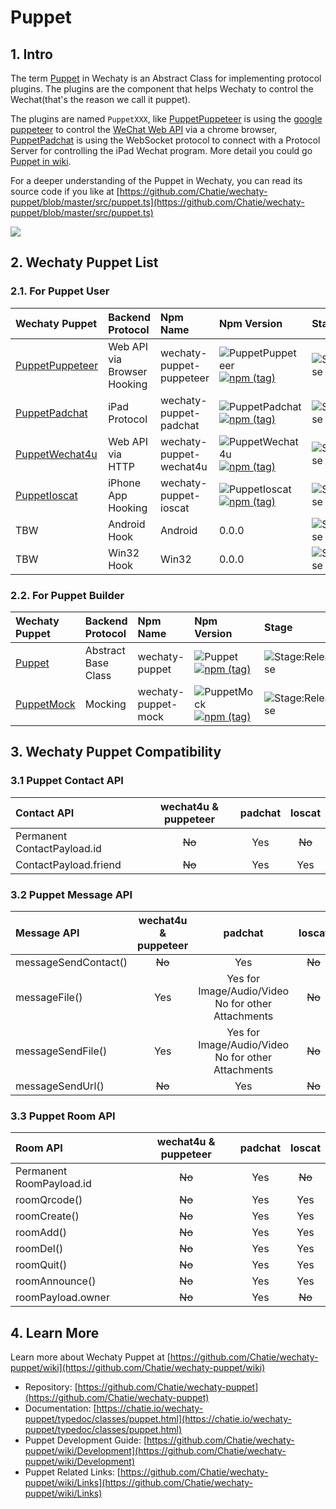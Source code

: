 # Puppet

## 1. Intro

The term [Puppet](https://github.com/Chatie/wechaty/wiki/Puppet) in Wechaty is an Abstract Class for implementing protocol plugins. The plugins are the component that helps Wechaty to control the Wechat\(that's the reason we call it puppet\).

The plugins are named `PuppetXXX`, like [PuppetPuppeteer](https://github.com/Chatie/wechaty-puppet-puppeteer) is using the [google puppeteer](https://github.com/GoogleChrome/puppeteer) to control the [WeChat Web API](https://wx.qq.com) via a chrome browser, [PuppetPadchat](https://github.com/lijiarui/wechaty-puppet-padchat) is using the WebSocket protocol to connect with a Protocol Server for controlling the iPad Wechat program. More detail you could go [Puppet in wiki](https://github.com/Chatie/wechaty-puppet/wiki).

For a deeper understanding of the Puppet in Wechaty, you can read its source code if you like at [https://github.com/Chatie/wechaty-puppet/blob/master/src/puppet.ts](https://github.com/Chatie/wechaty-puppet/blob/master/src/puppet.ts)

![](https://github.com/Chatie/wechaty/wiki/image/abstract-info.png)

## 2. Wechaty Puppet List

### 2.1. For Puppet User

| Wechaty Puppet | Backend Protocol | Npm Name | Npm Version | Stage |
| :--- | :--- | :--- | :--- | :--- |
| [PuppetPuppeteer](https://github.com/Chatie/wechaty-puppet-puppeteer) | Web API via Browser Hooking | wechaty-puppet-puppeteer | ![PuppetPuppeteer](https://badge.fury.io/js/wechaty-puppet-puppeteer.svg) [![npm \(tag\)](https://img.shields.io/npm/v/wechaty-puppet-puppeteer/next.svg)](https://www.npmjs.com/package/wechaty-puppet-puppeteer?activeTab=versions) | ![Stage:Release](https://img.shields.io/badge/Stage-Release-green.svg) |
| [PuppetPadchat](https://github.com/lijiarui/wechaty-puppet-padchat) | iPad Protocol | wechaty-puppet-padchat | ![PuppetPadchat](https://badge.fury.io/js/wechaty-puppet-padchat.svg)   [![npm \(tag\)](https://img.shields.io/npm/v/wechaty-puppet-padchat/next.svg)](https://www.npmjs.com/package/wechaty-puppet-padchat?activeTab=versions) | ![Stage:Release](https://img.shields.io/badge/Stage-Release-green.svg) |
| [PuppetWechat4u](https://github.com/Chatie/wechaty-puppet-wechat4u) | Web API via HTTP | wechaty-puppet-wechat4u | ![PuppetWechat4u](https://badge.fury.io/js/wechaty-puppet-wechat4u.svg)   [![npm \(tag\)](https://img.shields.io/npm/v/wechaty-puppet-wechat4u/next.svg)](https://www.npmjs.com/package/wechaty-puppet-wechat4u?activeTab=versions) | ![Stage:Release](https://img.shields.io/badge/Stage-Alpha-red.svg) |
| [PuppetIoscat](https://github.com/linyimin-bupt/wechaty-puppet-ioscat) | iPhone App Hooking | wechaty-puppet-ioscat | ![PuppetIoscat](https://badge.fury.io/js/wechaty-puppet-ioscat.svg)   [![npm \(tag\)](https://img.shields.io/npm/v/wechaty-puppet-ioscat/next.svg)](https://www.npmjs.com/package/wechaty-puppet-ioscat?activeTab=versions) | ![Stage:Release](https://img.shields.io/badge/Stage-Alpha-red.svg) |
| TBW | Android Hook | Android | 0.0.0 | ![Stage:Release](https://img.shields.io/badge/Stage-Plan-lightgrey.svg) |
| TBW | Win32 Hook | Win32 | 0.0.0 | ![Stage:Release](https://img.shields.io/badge/Stage-Plan-lightgrey.svg) |

### 2.2. For Puppet Builder

| Wechaty Puppet | Backend Protocol | Npm Name | Npm Version | Stage |
| :--- | :--- | :--- | :--- | :--- |
| [Puppet](https://github.com/Chatie/wechaty-puppet) | Abstract Base Class | wechaty-puppet | ![Puppet](https://badge.fury.io/js/wechaty-puppet.svg)   [![npm \(tag\)](https://img.shields.io/npm/v/wechaty-puppet/next.svg)](https://www.npmjs.com/package/wechaty-puppet?activeTab=versions) | ![Stage:Release](https://img.shields.io/badge/Stage-Release-green.svg) |
| [PuppetMock](https://github.com/Chatie/wechaty-puppet-mock) | Mocking | wechaty-puppet-mock | ![PuppetMock](https://badge.fury.io/js/wechaty-puppet-mock.svg)   [![npm \(tag\)](https://img.shields.io/npm/v/wechaty-puppet-mock/next.svg)](https://www.npmjs.com/package/wechaty-puppet-mock?activeTab=versions) | ![Stage:Release](https://img.shields.io/badge/Stage-Release-green.svg) |

## 3. Wechaty Puppet Compatibility

### 3.1 Puppet Contact API

| Contact API | wechat4u & puppeteer | padchat | Ioscat |
| :--- | :---: | :---: | :---: |
| Permanent ContactPayload.id | ~~No~~ | Yes | ~~No~~ |
| ContactPayload.friend | ~~No~~ | Yes | Yes |

### 3.2 Puppet Message API

| Message API | wechat4u & puppeteer | padchat | Ioscat |
| :--- | :---: | :---: | :---: |
| messageSendContact\(\) | ~~No~~ | Yes | ~~No~~ |
| messageFile\(\) | Yes | Yes for Image/Audio/Video No for other Attachments | ~~No~~ |
| messageSendFile\(\) | Yes | Yes for Image/Audio/Video No for other Attachments | ~~No~~ |
| messageSendUrl\(\) | ~~No~~ | Yes | ~~No~~ |

### 3.3 Puppet Room API

| Room API | wechat4u & puppeteer | padchat | Ioscat |
| :--- | :---: | :---: | :---: |
| Permanent RoomPayload.id | ~~No~~ | Yes | ~~No~~ |
| roomQrcode\(\) | ~~No~~ | Yes | Yes |
| roomCreate\(\) | ~~No~~ | Yes | Yes |
| roomAdd\(\) | ~~No~~ | Yes | Yes |
| roomDel\(\) | ~~No~~ | Yes | Yes |
| roomQuit\(\) | ~~No~~ | Yes | Yes |
| roomAnnounce\(\) | ~~No~~ | Yes | Yes |
| roomPayload.owner | ~~No~~ | Yes | ~~No~~ |

## 4. Learn More

Learn more about Wechaty Puppet at [https://github.com/Chatie/wechaty-puppet/wiki](https://github.com/Chatie/wechaty-puppet/wiki)

* Repository: [https://github.com/Chatie/wechaty-puppet](https://github.com/Chatie/wechaty-puppet)
* Documentation: [https://chatie.io/wechaty-puppet/typedoc/classes/puppet.html](https://chatie.io/wechaty-puppet/typedoc/classes/puppet.html)
* Puppet Development Guide: [https://github.com/Chatie/wechaty-puppet/wiki/Development](https://github.com/Chatie/wechaty-puppet/wiki/Development)
* Puppet Related Links: [https://github.com/Chatie/wechaty-puppet/wiki/Links](https://github.com/Chatie/wechaty-puppet/wiki/Links)

